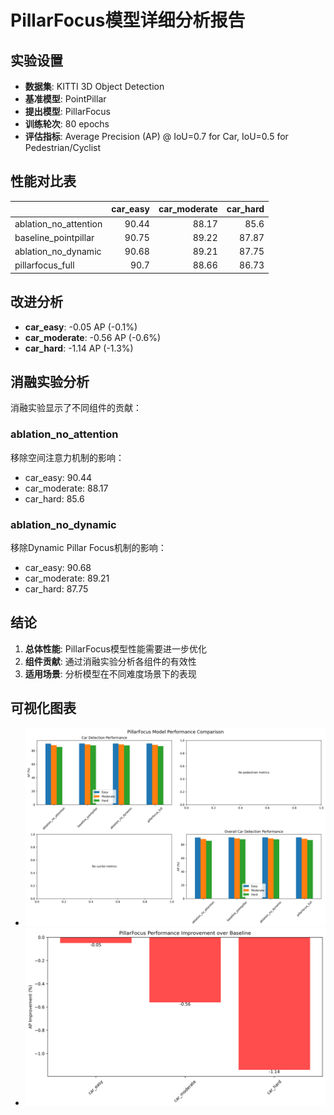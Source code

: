 # PillarFocus模型详细分析报告

## 实验设置

- **数据集**: KITTI 3D Object Detection
- **基准模型**: PointPillar
- **提出模型**: PillarFocus
- **训练轮次**: 80 epochs
- **评估指标**: Average Precision (AP) @ IoU=0.7 for Car, IoU=0.5 for Pedestrian/Cyclist

## 性能对比表

|                       |   car_easy |   car_moderate |   car_hard |
|:----------------------|-----------:|---------------:|-----------:|
| ablation_no_attention |      90.44 |          88.17 |      85.6  |
| baseline_pointpillar  |      90.75 |          89.22 |      87.87 |
| ablation_no_dynamic   |      90.68 |          89.21 |      87.75 |
| pillarfocus_full      |      90.7  |          88.66 |      86.73 |

## 改进分析

- **car_easy**: -0.05 AP (-0.1%)
- **car_moderate**: -0.56 AP (-0.6%)
- **car_hard**: -1.14 AP (-1.3%)

## 消融实验分析

消融实验显示了不同组件的贡献：

### ablation_no_attention

移除空间注意力机制的影响：
- car_easy: 90.44
- car_moderate: 88.17
- car_hard: 85.6

### ablation_no_dynamic

移除Dynamic Pillar Focus机制的影响：
- car_easy: 90.68
- car_moderate: 89.21
- car_hard: 87.75

## 结论

1. **总体性能**: PillarFocus模型性能需要进一步优化
2. **组件贡献**: 通过消融实验分析各组件的有效性
3. **适用场景**: 分析模型在不同难度场景下的表现

## 可视化图表

- ![性能对比](performance_comparison.png)
- ![改进效果](improvement_chart.png)

